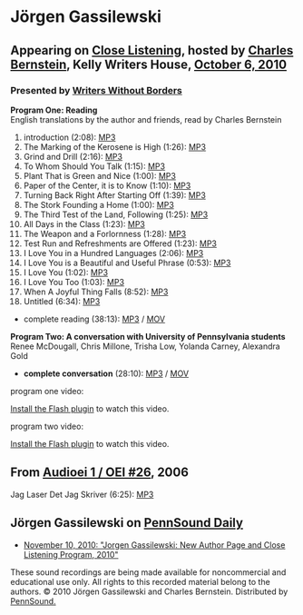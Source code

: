 Jörgen Gassilewski
==================

Appearing on [Close Listening](http://writing.upenn.edu/pennsound/x/Close-Listening.php), hosted by [Charles Bernstein](http://writing.upenn.edu/pennsound/x/Bernstein.html),
Kelly Writers House, [October 6, 2010](http://writing.upenn.edu/wh/calendar/1010.php#6)
-----------------------------------------------------------------------------------------------------------------------------------------------------------------------------

### Presented by [Writers Without Borders](http://writing.upenn.edu/pennsound/x/Writers-Without-Borders.php)

**Program One: Reading**  
English translations by the author and friends, read by Charles Bernstein  

1.  introduction (2:08): [MP3](http://media.sas.upenn.edu/pennsound/authors/Gassilewski/10-6-10/Gassilewski-Jorgen_01_Introduction_Close-Listening_KWH-UPenn_10-06-10.mp3)
2.  The Marking of the Kerosene is High (1:26): [MP3](http://media.sas.upenn.edu/pennsound/authors/Gassilewski/10-6-10/Gassilewski-Jorgen_02_The-Marking-Of-The-Kerosene-Is-High_Close-Listening_KWH-UPenn_10-06-10.mp3)
3.  Grind and Drill (2:16): [MP3](http://media.sas.upenn.edu/pennsound/authors/Gassilewski/10-6-10/Gassilewski-Jorgen_03_Grind-And-Drill_Close-Listening_KWH-UPenn_10-06-10.mp3)
4.  To Whom Should You Talk (1:15): [MP3](http://media.sas.upenn.edu/pennsound/authors/Gassilewski/10-6-10/Gassilewski-Jorgen_04_To-Whom-Should-You-Talk_Close-Listening_KWH-UPenn_10-06-10.mp3)
5.  Plant That is Green and Nice (1:00): [MP3](http://media.sas.upenn.edu/pennsound/authors/Gassilewski/10-6-10/Gassilewski-Jorgen_05_Plant-That-Is-Green-And-Nice_Close-Listening_KWH-UPenn_10-06-10.mp3)
6.  Paper of the Center, it is to Know (1:10): [MP3](http://media.sas.upenn.edu/pennsound/authors/Gassilewski/10-6-10/Gassilewski-Jorgen_06_Paper-Of-The-Center_Close-Listening_KWH-UPenn_10-06-10.mp3)
7.  Turning Back Right After Starting Off (1:39): [MP3](http://media.sas.upenn.edu/pennsound/authors/Gassilewski/10-6-10/Gassilewski-Jorgen_07_Turning-Back-Right-After-Starting-Off_Close-Listening_KWH-UPenn_10-06-10.mp3)
8.  The Stork Founding a Home (1:00): [MP3](http://media.sas.upenn.edu/pennsound/authors/Gassilewski/10-6-10/Gassilewski-Jorgen_08_The-Stork-Founding-A-Home_Close-Listening_KWH-UPenn_10-06-10.mp3)
9.  The Third Test of the Land, Following (1:25): [MP3](http://media.sas.upenn.edu/pennsound/authors/Gassilewski/10-6-10/Gassilewski-Jorgen_09_The-Third-Test-Of-The-Land-Following_Close-Listening_KWH-UPenn_10-06-10.mp3)
10. All Days in the Class (1:23): [MP3](http://media.sas.upenn.edu/pennsound/authors/Gassilewski/10-6-10/Gassilewski-Jorgen_10_All-Days-In-The-Class_Close-Listening_KWH-UPenn_10-06-10.mp3)
11. The Weapon and a Forlornness (1:28): [MP3](http://media.sas.upenn.edu/pennsound/authors/Gassilewski/10-6-10/Gassilewski-Jorgen_11_The-Weapon-And-A-Forlornness_Close-Listening_KWH-UPenn_10-06-10.mp3)
12. Test Run and Refreshments are Offered (1:23): [MP3](http://media.sas.upenn.edu/pennsound/authors/Gassilewski/10-6-10/Gassilewski-Jorgen_12_Test-Run-And-Refreshments-Are-Offered_Close-Listening_KWH-UPenn_10-06-10.mp3)
13. I Love You in a Hundred Languages (2:06): [MP3](http://media.sas.upenn.edu/pennsound/authors/Gassilewski/10-6-10/Gassilewski-Jorgen_13_I-Love-You-In-A-Hundred-Languages_Close-Listening_KWH-UPenn_10-06-10.mp3)
14. I Love You is a Beautiful and Useful Phrase (0:53): [MP3](http://media.sas.upenn.edu/pennsound/authors/Gassilewski/10-6-10/Gassilewski-Jorgen_14_I-Love-You-Is-A-Beautiful-And-Useful-Phrase_Close-Listening_KWH-UPenn_10-06-10.mp3)
15. I Love You (1:02): [MP3](http://media.sas.upenn.edu/pennsound/authors/Gassilewski/10-6-10/Gassilewski-Jorgen_15_I-Love-You_Close-Listening_KWH-UPenn_10-06-10.mp3)
16. I Love You Too (1:03): [MP3](http://media.sas.upenn.edu/pennsound/authors/Gassilewski/10-6-10/Gassilewski-Jorgen_16_I-Love-You-Too_Close-Listening_KWH-UPenn_10-06-10.mp3)
17. When A Joyful Thing Falls (8:52): [MP3](http://media.sas.upenn.edu/pennsound/authors/Gassilewski/10-6-10/Gassilewski-Jorgen_17_When-A-Joyful-Thing-Falls_Close-Listening_KWH-UPenn_10-06-10.mp3)
18. Untitled (6:34): [MP3](http://media.sas.upenn.edu/pennsound/authors/Gassilewski/10-6-10/Gassilewski-Jorgen_18_Untitled_Close-Listening_KWH-UPenn_10-06-10.mp3)

-   complete reading (38:13): [MP3](http://media.sas.upenn.edu/pennsound/authors/Gassilewski/Gassilewski-Jorgen_Close-Listening-Reading_KWH-UPenn_10-06-2010.mp3) / [MOV](http://media.sas.upenn.edu/file/102733)

**Program Two: A conversation with University of Pennsylvania students**  
Renee McDougall, Chris Millone, Trisha Low, Yolanda Carney, Alexandra Gold  

-   **complete conversation** (28:10): [MP3](http://media.sas.upenn.edu/pennsound/authors/Gassilewski/Gassilewski-Jorgen_Close-Listening-Conversation_KWH-UPenn_10-06-2010.mp3) / [MOV](http://media.sas.upenn.edu/file/102732)

program one video:  

[Install the Flash plugin](http://get.adobe.com/flashplayer/) to watch this video.

  
  
program two video:  

[Install the Flash plugin](http://get.adobe.com/flashplayer/) to watch this video.


From [Audioei 1 / OEI \#26](http://writing.upenn.edu/pennsound/x/OEI.html), 2006
--------------------------------------------------------------------------------

Jag Laser Det Jag Skriver (6:25): [MP3](http://media.sas.upenn.edu/pennsound/groups/OEI/CD-2/Gassilewski-Jorgen_Jag-Laser_OEI_2006.mp3)

Jörgen Gassilewski on [PennSound Daily](http://writing.upenn.edu/pennsound/daily/)
----------------------------------------------------------------------------------

-   [November 10, 2010: "Jorgen Gassilewski: New Author Page and Close Listening Program, 2010"](http://writing.upenn.edu/pennsound/daily/201011.php#10_21:04)

These sound recordings are being made available for noncommercial and educational use only.
All rights to this recorded material belong to the authors. © 2010 Jörgen Gassilewski and Charles Bernstein.
Distributed by [PennSound.](../index.html)
